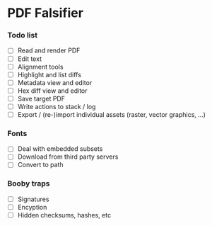 # PDF Falsifier

### Todo list

- [ ] Read and render PDF
- [ ] Edit text
- [ ] Alignment tools
- [ ] Highlight and list diffs
- [ ] Metadata view and editor
- [ ] Hex diff view and editor
- [ ] Save target PDF
- [ ] Write actions to stack / log
- [ ] Export / (re-)import individual assets (raster, vector graphics, ...)

### Fonts

- [ ] Deal with embedded subsets
- [ ] Download from third party servers
- [ ] Convert to path

### Booby traps

- [ ] Signatures
- [ ] Encyption
- [ ] Hidden checksums, hashes, etc